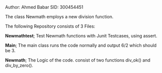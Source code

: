 Author: Ahmed Babar SID: 300454451

The class Newmath employs a new division function.

The following Repository consists of 3 Files:

**Newmathtest**; Test Newmath functions with Junit Testcases, using assert.

**Main**; The main class runs the code normally and output 6/2 which should be 3.

**Newmath**; The Logic of the code. consist of two functions
div_ok() and div_by_zero().
